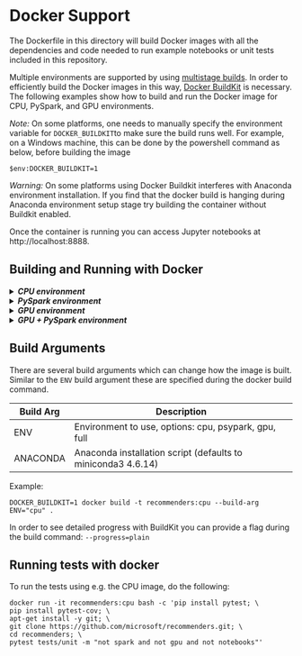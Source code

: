 Docker Support
==============
The Dockerfile in this directory will build Docker images with all the dependencies and code needed to run example notebooks or unit tests included in this repository.

Multiple environments are supported by using [multistage builds](https://docs.docker.com/develop/develop-images/multistage-build/). In order to efficiently build the Docker images in this way, [Docker BuildKit](https://docs.docker.com/develop/develop-images/build_enhancements/) is necessary.
The following examples show how to build and run the Docker image for CPU, PySpark, and GPU environments. 

<i>Note:</i> On some platforms, one needs to manually specify the environment variable for `DOCKER_BUILDKIT`to make sure the build runs well. For example, on a Windows machine, this can be done by the powershell command as below, before building the image
```
$env:DOCKER_BUILDKIT=1
```

<i>Warning:</i> On some platforms using Docker Buildkit interferes with Anaconda environment installation. If you find that the docker build is hanging during Anaconda environment setup stage try building the container without Buildkit enabled.

Once the container is running you can access Jupyter notebooks at http://localhost:8888.

Building and Running with Docker
--------------------------------

<details>
<summary><strong><em>CPU environment</em></strong></summary>

```
DOCKER_BUILDKIT=1 docker build -t recommenders:cpu --build-arg ENV="cpu" .
docker run -p 8888:8888 -d recommenders:cpu
```

</details>

<details>
<summary><strong><em>PySpark environment</em></strong></summary>

```
DOCKER_BUILDKIT=1 docker build -t recommenders:pyspark --build-arg ENV="pyspark" .
docker run -p 8888:8888 -d recommenders:pyspark
```

</details>

<details>
<summary><strong><em>GPU environment</em></strong></summary>

```
DOCKER_BUILDKIT=1 docker build -t recommenders:gpu --build-arg ENV="gpu" .
docker run --runtime=nvidia -p 8888:8888 -d recommenders:gpu
```

</details>

<details>
<summary><strong><em>GPU + PySpark environment</em></strong></summary>

```
DOCKER_BUILDKIT=1 docker build -t recommenders:full --build-arg ENV="full" .
docker run --runtime=nvidia -p 8888:8888 -d recommenders:full
```

</details>

Build Arguments
---------------

There are several build arguments which can change how the image is built. Similar to the `ENV` build argument these are specified during the docker build command.

Build Arg|Description|
---------|-----------|
ENV|Environment to use, options: cpu, psypark, gpu, full|
ANACONDA|Anaconda installation script (defaults to miniconda3 4.6.14)|

Example:

```
DOCKER_BUILDKIT=1 docker build -t recommenders:cpu --build-arg ENV="cpu" .
```

In order to see detailed progress with BuildKit you can provide a flag during the build command: ```--progress=plain```

Running tests with docker
-------------------------

To run the tests using e.g. the CPU image, do the following: 
```
docker run -it recommenders:cpu bash -c 'pip install pytest; \
pip install pytest-cov; \
apt-get install -y git; \
git clone https://github.com/microsoft/recommenders.git; \
cd recommenders; \
pytest tests/unit -m "not spark and not gpu and not notebooks"'
```